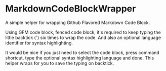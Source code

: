 MarkdownCodeBlockWrapper
===========

A simple helper for wrapping Github Flavored Markdown Code Block.

Using GFM code block, fenced code block, it's required to keep typing the little backtick (**`**) six times to wrap the code.  And also an optional language identifier for syntax highlighting.

It would be nice if you just need to select the code block, press command shortcut, type the optional syntax highlighting language and done.  This helper wraps for you to save the typing on backtick.
